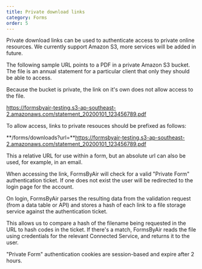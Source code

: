 ```yaml
---
title: Private download links
category: Forms
order: 5
---
```


Private download links can be used to authenticate access to private online resources. We currently support Amazon S3, more services will be added in future.

The following sample URL points to a PDF in a private Amazon S3 bucket. The file is an annual statement for a particular client that only they should be able to access.

Because the bucket is private, the link on it's own does not allow access to the file.

https://formsbyair-testing.s3-ap-southeast-2.amazonaws.com/statement_20200101_123456789.pdf

To allow access, links to private resouces should be prefixed as follows:

**/forms/downloads?url=**https://formsbyair-testing.s3-ap-southeast-2.amazonaws.com/statement_20200101_123456789.pdf

This a relative URL for use within a form, but an absolute url can also be used, for example, in an email.

When accessing the link, FormsByAir will check for a valid "Private Form" authentication ticket. If one does not exist the user will be redirected to the login page for the account.

On login, FormsByAir parses the resulting data from the validation request (from a data table or API) and stores a hash of each link to a file storage service against the authentication ticket.

This allows us to compare a hash of the filename being requested in the URL to hash codes in the ticket. If there's a match, FormsByAir reads the file using credentials for the relevant Connected Service, and returns it to the user.

"Private Form" authentication cookies are session-based and expire after 2 hours.